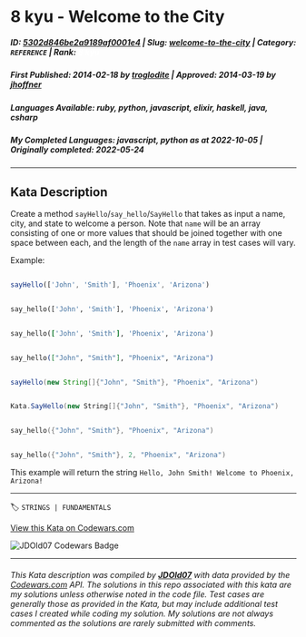# 8 kyu - Welcome to the City

##### **ID**: [5302d846be2a9189af0001e4](https://www.codewars.com/kata/5302d846be2a9189af0001e4) | **Slug**: [welcome-to-the-city](https://www.codewars.com/kata/5302d846be2a9189af0001e4) | **Category**: `REFERENCE` | **Rank**: <span style="color:white">8 kyu</span>

##### **First Published**: 2014-02-18 ***by*** [troglodite](https://www.codewars.com/users/troglodite) | **Approved**: 2014-03-19 ***by*** [jhoffner](https://www.codewars.com/users/jhoffner)

##### **Languages Available**: ruby, python, javascript, elixir, haskell, java, csharp

##### **My Completed Languages**: javascript, python ***as at*** 2022-10-05 | **Originally completed**: 2022-05-24

---

## Kata Description


Create a method `sayHello`/`say_hello`/`SayHello` that takes as input a name, city, and state to welcome a person. Note that `name` will be an array consisting of one or more values that should be joined together with one space between each, and the length of the `name` array in test cases will vary.



Example:



```javascript

sayHello(['John', 'Smith'], 'Phoenix', 'Arizona')

```

```python

say_hello(['John', 'Smith'], 'Phoenix', 'Arizona')

```

```ruby

say_hello(['John', 'Smith'], 'Phoenix', 'Arizona')

```

```elixir

say_hello(["John", "Smith"], "Phoenix", "Arizona")

```

```java

sayHello(new String[]{"John", "Smith"}, "Phoenix", "Arizona")

```

```csharp

Kata.SayHello(new String[]{"John", "Smith"}, "Phoenix", "Arizona")

```

```cpp

say_hello({"John", "Smith"}, "Phoenix", "Arizona")

```

```c

say_hello({"John", "Smith"}, 2, "Phoenix", "Arizona")

```



This example will return the string `Hello, John Smith! Welcome to Phoenix, Arizona!`



---


🏷 `STRINGS | FUNDAMENTALS`


[View this Kata on Codewars.com](https://www.codewars.com/kata/5302d846be2a9189af0001e4)

![](https://www.codewars.com/users/jdold07/badges/large "JDOld07 Codewars Badge")

---

###### *This Kata description was compiled by [**JDOld07**](https://tpstech.dev) with data provided by the [Codewars.com](https://www.codewars.com) API.  The solutions in this repo associated with this kata are my solutions unless otherwise noted in the code file.  Test cases are generally those as provided in the Kata, but may include additional test cases I created while coding my solution.  My solutions are not always commented as the solutions are rarely submitted with comments.*

